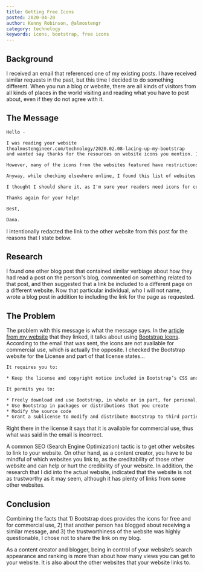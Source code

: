 ```yaml
---
title: Getting Free Icons
posted: 2020-04-20
author: Kenny Robinson, @almostengr
category: technology
keywords: icons, bootstrap, free icons
---
```


## Background

I received an email that referenced one of my existing posts. I have received similar requests in the past,
but this time I decided to do something different. When you run a blog or website, there are all kinds
of visitors from all kinds of places in the world visiting and reading what you have to post about, even
if they do not agree with it.

## The Message

```txt
Hello -

I was reading your website
thealmostengineer.com/technology/2020.02.08-lacing-up-my-bootstrap
and wanted say thanks for the resources on website icons you mention. I'm currently developing a website and this was very helpful.

However, many of the icons from the websites featured have restrictions on commercial use, so I wasn't actually able to use them- quite a disappointment, I'm sure you can understand.

Anyway, while checking elsewhere online, I found this list of websites with icons that are free for commercial use: REDACTED It was incredibly helpful.

I thought I should share it, as I'm sure your readers need icons for commercial purposes too and they'll no doubt find the list useful. Would you mind adding it as an additional resource?

Thanks again for your help!

Best,

Dana.
```

I intentionally redacted the link to the other website from this post for the reasons
that I state below.

## Research

I found one other blog post that contained similar verbiage about how they had read a post on the
person's blog, commented on something related to that post, and then suggested that a link be included
to a different page on a different website.
Now that particular individual, who I will not name, wrote a blog post in addition to including the link
for the page as requested.

## The Problem

The problem with this message is what the message says. In the
[article from my website](/technology/2020.02.08-lacing-up-my-bootstrap) that they linked, it talks about
using
<a href="https://icons.getboostrap.com" target="_blank">Bootstrap Icons</a>.
According to the email that was sent, the icons are not available for commercial use,
which is actually the opposite. I checked the Bootstrap website for the License and part of that
license states...

```txt
It requires you to:

* Keep the license and copyright notice included in Bootstrap’s CSS and JavaScript files when you use them in your works

It permits you to:

* Freely download and use Bootstrap, in whole or in part, for personal, private, company internal, or commercial purposes
* Use Bootstrap in packages or distributions that you create
* Modify the source code
* Grant a sublicense to modify and distribute Bootstrap to third parties not included in the license
```

Right there in the license it says that it is available for commercial use, thus what was said in the
email is incorrect.

A common SEO (Search Engine Optimization) tactic is to get other websites to link to your website.
On other hand, as a content creator, you have to be mindful of which websites you link to, as the
creditability of those other website and can help or hurt the credibility of your website.
In addition, the research that I did into the actual website, indicated that the website
is not as trustworthy as it may seem, although it has plenty of links from some
other websites.

## Conclusion

Combining the facts that 1) Bootstrap does provides the icons for free and for commercial use, 2)
that another person has blogged about receiving a similar message, and 3) the trustworthiness of the 
website was highly questionable, I chose not to share the link on my blog.

As a content creator and blogger, being in control of your website’s search
appearance and ranking is more than about how many views you can get to your
website. It is also about the other websites that your website links to.

